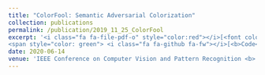 ```yaml
---
title: "ColorFool: Semantic Adversarial Colorization"
collection: publications
permalink: /publication/2019_11_25_ColorFool
excerpt: '<i class="fa fa-file-pdf-o" style="color:red"></i>[<font color="red">Paper</font>](https://arxiv.org/pdf/1911.10891.pdf) 
<span style="color: green"> <i class="fa fa-github fa-fw"></i>[<b>Code</b>](https://github.com/AliShahin/ColorFool) </span>  <i class="fa fa-youtube-play" style="color:blue"></i>[<font color="blue">Video</font>](https://www.youtube.com/watch?v=fGw1ZiqOrWo)'
date: 2020-06-14
venue: 'IEEE Conference on Computer Vision and Pattern Recognition <b> (CVPR)</b>'
---
```



